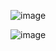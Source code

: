 ![image](https://github.com/LeondeHaas/Praktijkwijzer---Red30/assets/96114373/7587905e-b38f-4f5f-bf28-2c4c87a085ef)

![image](https://github.com/LeondeHaas/Praktijkwijzer---Red30/assets/96114373/ceced150-0330-4fce-a869-fb50610068c9)



